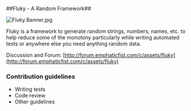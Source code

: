 ##Fluky - A Random Framework##

![Fluky.Banner.jpg](https://bitbucket.org/repo/9eqGEX/images/2712093913-Fluky.Banner.jpg)

Fluky is a framework to generate random strings, numbers, names, etc. to help reduce some of the monotony particularly while writing automated tests or anywhere else you need anything random data.

Discussion and Forum: [http://forum.emphaticfist.com/c/assets/fluky](http://forum.emphaticfist.com/c/assets/fluky)

### Contribution guidelines ###
* Writing tests
* Code review
* Other guidelines